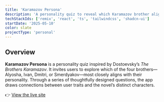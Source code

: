 ```yaml
---
title: 'Karamazov Persona'
description: 'A personality quiz to reveal which Karamazov brother aligns with your personality'
techStackIds: ['remix', 'react', 'ts', 'tailwindcss', 'shadcn-ui']
startDate: '2025-05-10'
color: slate
projectType: 'personal'
---
```


## Overview

**Karamazov Persona** is a personality quiz inspired by Dostoevsky’s _The Brothers Karamazov_. It invites users to explore which of the four brothers—Alyosha, Ivan, Dmitri, or Smerdyakov—most closely aligns with their personality. Through a series of thoughtfully designed questions, the app draws connections between user traits and the novel’s distinct characters.

👉 [View the live site](https://karamazov-persona.netlify.app/)
